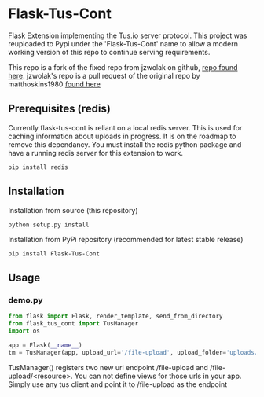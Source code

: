 # Flask-Tus-Cont
Flask Extension implementing the Tus.io server protocol. This project was reuploaded to Pypi under the 'Flask-Tus-Cont' name to allow a modern working version of this repo to continue serving requirements.

This repo is a fork of the fixed repo from jzwolak on github, [repo found here](https://github.com/jzwolak/Flask-Tus).
jzwolak's repo is a pull request of the original repo by matthoskins1980 [found here](https://github.com/matthoskins1980/Flask-Tus)

## Prerequisites (redis)

Currently flask-tus-cont is reliant on a local redis server.  This is used for caching information about
uploads in progress.  It is on the roadmap to remove this dependancy.  You must install the redis python package and have a running redis server
for this extension to work.

```
pip install redis
```

## Installation

Installation from source (this repository)

```
python setup.py install
```

Installation from PyPi repository (recommended for latest stable release)

```
pip install Flask-Tus-Cont
```

## Usage

### demo.py

```python
from flask import Flask, render_template, send_from_directory
from flask_tus_cont import TusManager
import os

app = Flask(__name__)
tm = TusManager(app, upload_url='/file-upload', upload_folder='uploads/')
```

TusManager() registers two new url endpoint /file-upload and /file-upload/\<resource\>.  You can not define views for those
urls in your app.  Simply use any tus client and point it to  /file-upload as the endpoint
